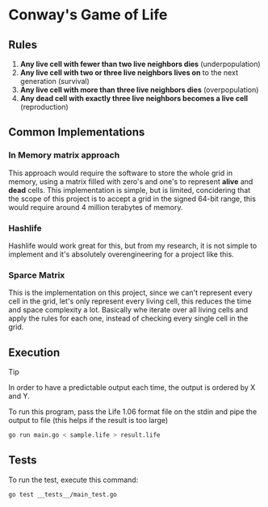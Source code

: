 # Conway's Game of Life

## Rules

1. **Any live cell with fewer than two live neighbors dies** (underpopulation)
2. **Any live cell with two or three live neighbors lives on** to the next generation (survival)
3. **Any live cell with more than three live neighbors dies** (overpopulation)
4. **Any dead cell with exactly three live neighbors becomes a live cell** (reproduction)

## Common Implementations

### In Memory matrix approach

This approach would require the software to store the whole grid in memory, using a matrix filled with zero's and one's to represent **alive** and **dead** cells. This implementation is simple, but is limited, concidering that the scope of this project is to accept a grid in the signed 64-bit range, this would require around 4 million terabytes of memory.

### Hashlife

Hashlife would work great for this, but from my research, it is not simple to implement and it's absolutely overengineering for a project like this.

### Sparce Matrix

This is the implementation on this project, since we can't represent every cell in the grid, let's only represent every living cell, this reduces the time and space complexity a lot. Basically whe iterate over all living cells and apply the rules for each one, instead of checking every single cell in the grid.


## Execution

> [!TIP]
> In order to have a predictable output each time, the output is ordered by X and Y.

To run this program, pass the Life 1.06 format file on the stdin and pipe the output to file (this helps if the result is too large)

```sh
go run main.go < sample.life > result.life
```


## Tests

To run the test, execute this command:
```sh
go test __tests__/main_test.go
```
